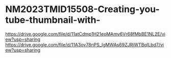# NM2023TMID15508-Creating-you-tube-thumbnail-with-
https://drive.google.com/file/d/11atCdmp1H21eoMAmv6Vr68fMbBE1NL2E/view?usp=sharing
https://drive.google.com/file/d/11A3ov78nPS_lgMWAs69ZJRiWTBqILbd7/view?usp=sharing
